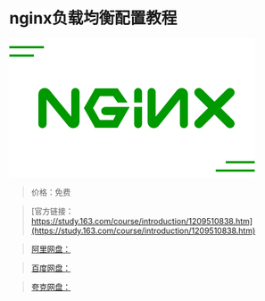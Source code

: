 # nginx负载均衡配置教程

![img](../../../assets/study163/free/73a4fa091fd84584ac486dd8f259c38f.png)

> 价格：免费

> [官方链接：https://study.163.com/course/introduction/1209510838.htm](https://study.163.com/course/introduction/1209510838.htm)

> [阿里网盘：]()

> [百度网盘：]()

> [夸克网盘：]()
